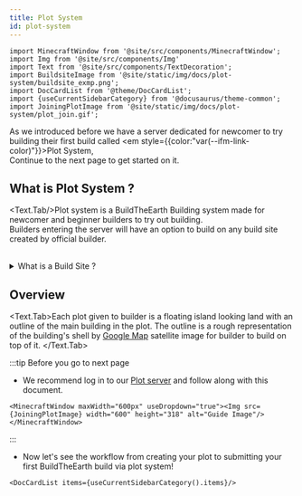 ```yaml
---
title: Plot System
id: plot-system
---
```

```mdx-code-block
import MinecraftWindow from '@site/src/components/MinecraftWindow';
import Img from '@site/src/components/Img'
import Text from '@site/src/components/TextDecoration';
import BuildsiteImage from '@site/static/img/docs/plot-system/buildsite_exmp.png';
import DocCardList from '@theme/DocCardList';
import {useCurrentSidebarCategory} from '@docusaurus/theme-common';
import JoiningPlotImage from '@site/static/img/docs/plot-system/plot_join.gif';
```
<!-- Brief Intro -->
As we introduced before we have a server dedicated for newcomer to try building their first build called <em style={{color:"var(--ifm-link-color)"}}>Plot System</em>,<br/>
Continue to the next page to get started on it.

<!-- Main Topic -->
## What is Plot System ?
<Text.Tab/>Plot system is a BuildTheEarth Building system made for newcomer and beginner builders to try out building.<br/>
Builders entering the server will have an option to build on any build site created by official builder.<br/><br/>
<details><summary>What is a Build Site ?</summary>

Build site is an on-going team project in every country we're building on(ASEAN).<br/>
The plot's buildsite is originally outlined in the [Master server](../visiting#1-master-server) and submitted to [Plot server](../visiting#2-plot-server) for everyone to build on.



:::info our buildsite at Malaysia, Klang
<dt><sup>This buildsite is registered in the plot system too!</sup></dt>
<Img src={BuildsiteImage} width="848" height="477" className="item shadow--md" style={{borderRadius:"6px"}} alt="Welsome To ASEAN BTE" />
:::
</details>

## Overview
<Text.Tab>Each plot given to builder is a floating island looking land with an outline of the main building in the plot.
The outline is a rough representation of the building's shell by [Google Map](https://www.google.com/maps/) satellite image for builder to build on top of it.
</Text.Tab>

:::tip Before you go to next page
- We recommend log in to our [Plot server](../visiting#2-plot-server) and follow along with this document.

```mdx-code-block
<MinecraftWindow maxWidth="600px" useDropdown="true"><Img src={JoiningPlotImage} width="600" height="318" alt="Guide Image"/></MinecraftWindow>
```
:::

- Now let's see the workflow from creating your plot to submitting your first BuildTheEarth build via plot system!

```mdx-code-block
<DocCardList items={useCurrentSidebarCategory().items}/>
```